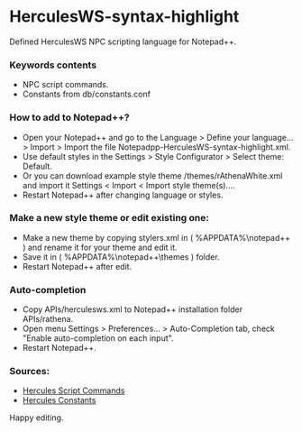 HerculesWS-syntax-highlight
======================

Defined HerculesWS NPC scripting language for Notepad++.

### Keywords contents
 - NPC script commands.
 - Constants from db/constants.conf


### How to add to Notepad++?
 - Open your Notepad++ and go to the Language > Define your language... > Import > Import the file Notepadpp-HerculesWS-syntax-highlight.xml.
 - Use default styles in the Settings > Style Configurator > Select theme: Default.
 - Or you can download example style theme /themes/rAthenaWhite.xml and import it Settings < Import < Import style theme(s)....
 - Restart Notepad++ after changing language or styles.


### Make a new style theme or edit existing one:
 - Make a new theme by copying stylers.xml in ( %APPDATA%\notepad++ ) and rename it for your theme and edit it.
 - Save it in ( %APPDATA%\notepad++\themes ) folder.
 - Restart Notepad++ after edit.


### Auto-completion
 - Copy APIs/herculesws.xml to Notepad++ installation folder APIs/rathena.
 - Open menu Settings > Preferences... > Auto-Completion tab, check "Enable auto-completion on each input".
 - Restart Notepad++.


### Sources:
 - [Hercules Script Commands](https://github.com/HerculesWS/Hercules/blob/d89690fbdbaa5dc78f98d96ee91403e329c12af1/doc/script_commands.txt)
 - [Hercules Constants](https://github.com/HerculesWS/Hercules/blob/d89690fbdbaa5dc78f98d96ee91403e329c12af1/db/constants.conf)


Happy editing.

